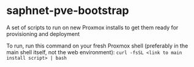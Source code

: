 # saphnet-pve-bootstrap
A set of scripts to run on new Proxmox installs to get them ready for provisioning and deployment

To run, run this command on your fresh Proxmox shell (preferably in the main shell itself, not the web environment):
`curl -fsSL <link to main install script> | bash`
